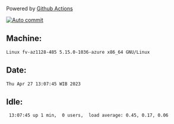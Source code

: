 Powered by [Github Actions](https://github.com/features/actions)

[![Auto commit](https://github.com/hiage/workstation/workflows/Auto%20commit/badge.svg)](https://github.com/hiage/workstation/actions?query=workflow%3A%22Auto+commit%22)

## Machine:
```
Linux fv-az1128-485 5.15.0-1036-azure x86_64 GNU/Linux
```
## Date:
```
Thu Apr 27 13:07:45 WIB 2023
```
## Idle:
```
 13:07:45 up 1 min,  0 users,  load average: 0.45, 0.17, 0.06
```
